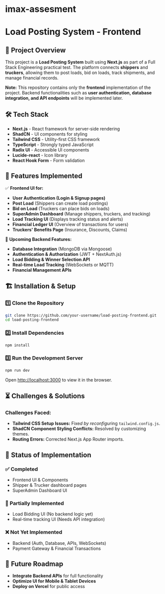 ﻿# imax-assesment

# Load Posting System - Frontend

## 🚀 Project Overview

This project is a **Load Posting System** built using **Next.js** as part of a Full Stack Engineering practical test. The platform connects **shippers** and **truckers**, allowing them to post loads, bid on loads, track shipments, and manage financial records.

**Note:** This repository contains only the **frontend** implementation of the project. Backend functionalities such as **user authentication, database integration, and API endpoints** will be implemented later.

## 🛠 Tech Stack

- **Next.js** - React framework for server-side rendering
- **ShadCN** - UI components for styling
- **Tailwind CSS** - Utility-first CSS framework
- **TypeScript** - Strongly typed JavaScript
- **Radix UI** - Accessible UI components
- **Lucide-react** - Icon library
- **React Hook Form** - Form validation

## 📜 Features Implemented

✅ **Frontend UI for:**

- **User Authentication (Login & Signup pages)**
- **Post Load** (Shippers can create load postings)
- **Bid on Load** (Truckers can place bids on loads)
- **SuperAdmin Dashboard** (Manage shippers, truckers, and tracking)
- **Load Tracking UI** (Displays tracking status and alerts)
- **Financial Ledger UI** (Overview of transactions for users)
- **Truckers' Benefits Page** (Insurance, Discounts, Claims)

🚧 **Upcoming Backend Features:**

- **Database Integration** (MongoDB via Mongoose)
- **Authentication & Authorization** (JWT + NextAuth.js)
- **Load Bidding & Winner Selection API**
- **Real-time Load Tracking** (WebSockets or MQTT)
- **Financial Management APIs**

## 🏗️ Installation & Setup

### 1️⃣ Clone the Repository

```sh
git clone https://github.com/your-username/load-posting-frontend.git
cd load-posting-frontend
```

### 2️⃣ Install Dependencies

```sh
npm install
```

### 3️⃣ Run the Development Server

```sh
npm run dev
```

Open [http://localhost:3000](http://localhost:3000) to view it in the browser.

## ⏳ Challenges & Solutions

### **Challenges Faced:**

- **Tailwind CSS Setup Issues:** Fixe*d by reconfig*uring `tailwind.config.js`.
- **ShadCN Component Styling Conflicts:** Resolved by customizing themes.
- **Routing Errors:** Corrected Next.js App Router imports.

## 📌 Status of Implementation

### ✅ Completed

- Frontend UI & Components
- Shipper & Trucker dashboard pages
- SuperAdmin Dashboard UI

### 🚧 Partially Implemented

- Load Bidding UI (No backend logic yet)
- Real-time tracking UI (Needs API integration)

### ❌ Not Yet Implemented

- Backend (Auth, Database, APIs, WebSockets)
- Payment Gateway & Financial Transactions

## 🔗 Future Roadmap

- **Integrate Backend APIs** for full functionality
- **Optimize UI for Mobile & Tablet Devices**
- **Deploy on Vercel** for public access


